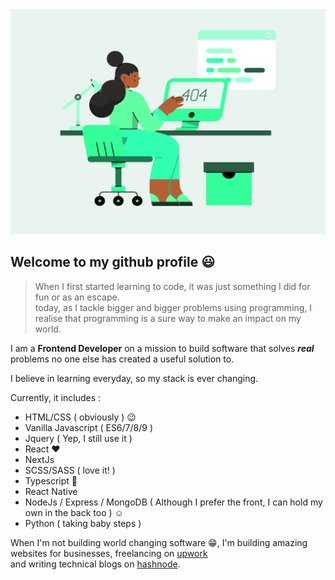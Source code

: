 <img src="./person-working-from-home.svg" height="360px" width="100%" />


## Welcome to my github profile :smiley:

  > When I first started learning to code, it was just something I did for fun or as an escape.  
  > today, as I tackle bigger and bigger problems using programming, I realise that programming is a sure way to make an impact on my world.
 
 I am a **Frontend Developer** on a mission to build software that solves ***real*** problems no one else has created a useful solution to. 
 
 I believe in learning everyday, so my stack is ever changing.
 
 
 Currently, it includes :
 * HTML/CSS ( obviously ) :wink:
 * Vanilla Javascript ( ES6/7/8/9 )
 * Jquery ( Yep, I still use it ) 
 * React :heart:
 * NextJs
 * SCSS/SASS ( love it! )
 * Typescript :muscle:
 * React Native
 * NodeJs / Express / MongoDB ( Although I prefer the front, I can hold my own in the back too ) :relaxed:
 * Python ( taking baby steps )
 
 When I'm not building world changing software :grin:, I'm building amazing websites for businesses, freelancing on [upwork](https://www.upwork.com/freelancers/~019f8690046400fc21)  
 and writing technical blogs on [hashnode](https://softbue.hashnode.dev/).
 
